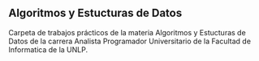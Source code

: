 ## Algoritmos y Estucturas de Datos

Carpeta de trabajos prácticos de la materia Algoritmos y Estucturas de Datos de la carrera Analista Programador Universitario de la Facultad de Informatica de la UNLP.
